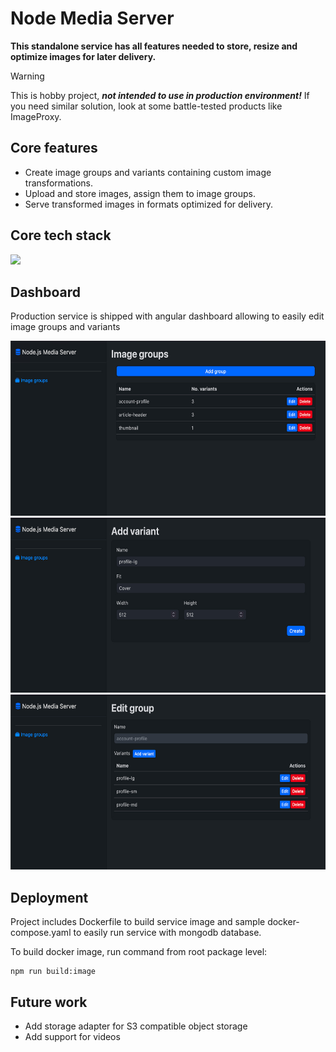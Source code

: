 # Node Media Server

**This standalone service has all features needed to store, resize and optimize images for later delivery.**

> [!WARNING]
> This is hobby project, **_not intended to use in production environment!_** If you need similar solution, look at some battle-tested products like ImageProxy.

## Core features

- Create image groups and variants containing custom image transformations.
- Upload and store images, assign them to image groups.
- Serve transformed images in formats optimized for delivery.

## Core tech stack

![](https://skillicons.dev/icons?i=ts,nodejs,angular,jest,mongodb,bootstrap,docker)

## Dashboard

Production service is shipped with angular dashboard allowing to easily edit image groups and variants

<img src="screenshots/dashboard1.jpg" height="280px"></img>
<img src="screenshots/dashboard2.jpg" height="280px"></img>
<img src="screenshots/dashboard3.jpg" height="280px"></img>

## Deployment

Project includes Dockerfile to build service image and sample docker-compose.yaml to easily run service with mongodb database.

To build docker image, run command from root package level:

```
npm run build:image
```

## Future work

- Add storage adapter for S3 compatible object storage
- Add support for videos
